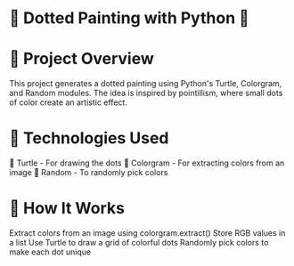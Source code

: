 # 🎨 Dotted Painting with Python 🐢
# 📌 Project Overview
This project generates a dotted painting using Python's Turtle, Colorgram, and Random modules. The idea is inspired by pointillism, where small dots of color create an artistic effect.
# 🚀 Technologies Used
🐢 Turtle - For drawing the dots
🎨 Colorgram - For extracting colors from an image
🎲 Random - To randomly pick colors
# 🔧 How It Works
Extract colors from an image using colorgram.extract()
Store RGB values in a list
Use Turtle to draw a grid of colorful dots
Randomly pick colors to make each dot unique


